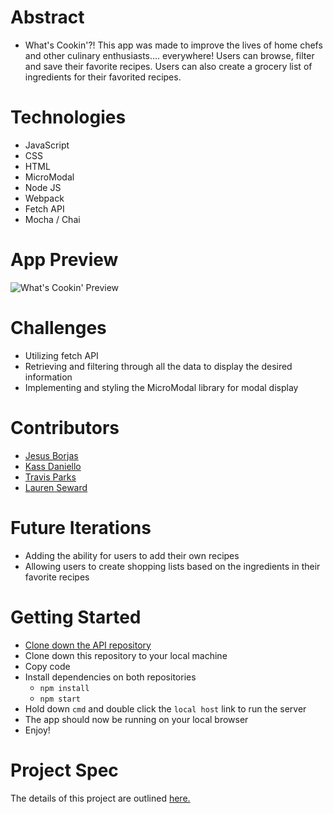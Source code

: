 # Abstract
- What's Cookin'?! This app was made to improve the lives of home chefs and other culinary enthusiasts.... everywhere! Users can browse, filter and save their favorite recipes. Users can also create a grocery list of ingredients for their favorited recipes.  

# Technologies
- JavaScript
- CSS
- HTML
- MicroModal
- Node JS
- Webpack
- Fetch API
- Mocha / Chai 

# App Preview
![What's Cookin' Preview](https://media.giphy.com/media/dadzbN7rrRoCheKjQ2/giphy.gif)

# Challenges
- Utilizing fetch API
- Retrieving and filtering through all the data to display the desired information
- Implementing and styling the MicroModal library for modal display

# Contributors 
- [Jesus Borjas](https://github.com/Jesusborjas006)
- [Kass Daniello](https://github.com/Zertroz)
- [Travis Parks](https://github.com/LeftyLincoln)
- [Lauren Seward](https://github.com/LSeward0421)

# Future Iterations
- Adding the ability for users to add their own recipes
- Allowing users to create shopping lists based on the ingredients in their favorite recipes

# Getting Started
- [Clone down the API repository](https://github.com/turingschool-examples/whats-cookin-api)
- Clone down this repository to your local machine
- Copy code
- Install dependencies on both repositories
  - `npm install`
  - `npm start`
- Hold down `cmd` and double click the `local host` link to run the server
- The app should now be running on your local browser
- Enjoy!

# Project Spec
The details of this project are outlined [here.](https://frontend.turing.edu/projects/whats-cookin-part-one.html) 


